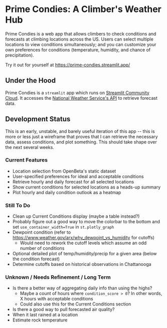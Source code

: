 # Prime Condies: A Climber's Weather Hub

Prime Condies is a web app that allows climbers to check conditions and forecasts at climbing locations across the US. Users can select multiple locations to view conditions simultaneously; and you can customize your own preferences for conditions (temperature, humidity, and chance of precipitation).

Try it out for yourself at https://prime-condies.streamlit.app/

## Under the Hood

Prime Condies is a `streamlit` app which runs on [Streamlit Community Cloud](https://streamlit.io/cloud). It accesses the [National Weather Service's API](https://www.weather.gov/documentation/services-web-api) to retrieve forecast data.

## Development Status 

This is an early, unstable, and barely useful iteration of this app -- this is more or less just a wireframe that proves that I can retrieve the necessary data, assess conditions, and plot something. This should take shape over the next several weeks. 

### Current Features

* Location selection from OpenBeta's static dataset
* User-specified preferences for ideal and acceptable conditions
* Retrieve hourly and daily forecast for all selected locations
* Show current conditions for selected locations as a heads-up summary
* Plot hourly and daily condition outlook as a heatmap

### Still To Do

* Clean up Current Conditions display (maybe a table instead?)
* Probably figure out a good way to move the colorbar to the bottom and set `use_container_width=True` in `st.plotly_graph`
* Dewpoint condition (refer to https://www.weather.gov/arx/why_dewpoint_vs_humidity for cutoffs)
  * Would need to rework the cutoff levels which assume an odd number of conditions
* Optional detailed plot of temp/humidity/precip for a given area (below the condition forecast)
* Determine cutoffs based on historical observations in Chattanooga 

### Unknown / Needs Refinement / Long Term

* Is there a better way of aggregating daily info than using the highs?
  * Maybe a count of hours where `condition_score > 0`? In other words, X hours with acceptable conditions
  * Could also use this for the Current Conditions section
* Is there a good way to pull forecasted air quality?
* When it last rained at a location
* Estimate rock temperature